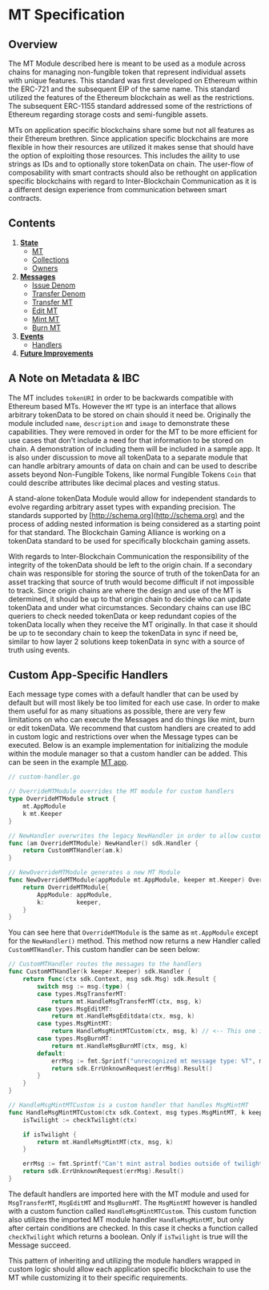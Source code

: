 <!--
order: 0
title: MT Overview
parent:
  title: "MT"
-->

# MT Specification

## Overview

The MT Module described here is meant to be used as a module across chains for managing non-fungible token that represent individual assets with unique features. This standard was first developed on Ethereum within the ERC-721 and the subsequent EIP of the same name. This standard utilized the features of the Ethereum blockchain as well as the restrictions. The subsequent ERC-1155 standard addressed some of the restrictions of Ethereum regarding storage costs and semi-fungible assets.

MTs on application specific blockchains share some but not all features as their Ethereum brethren. Since application specific blockchains are more flexible in how their resources are utilized it makes sense that should have the option of exploiting those resources. This includes the aility to use strings as IDs and to optionally store tokenData on chain. The user-flow of composability with smart contracts should also be rethought on application specific blockchains with regard to Inter-Blockchain Communication as it is a different design experience from communication between smart contracts.

## Contents

1. **[State](./01_state.md)**
   - [MT](./01_state.md#mt)
   - [Collections](./01_state.md#collections)
   - [Owners](./01_state.md#owners)
1. **[Messages](./02_messages.md)**
   - [Issue Denom](./02_messages.md#msgissuedenom)
   - [Transfer Denom](./02_messages.md#msgtransferdenom)
   - [Transfer MT](./02_messages.md#msgtransfermt)
   - [Edit MT](./02_messages.md#msgtransfermt)
   - [Mint MT](./02_messages.md#msgmintmt)
   - [Burn MT](./02_messages.md#msgburnmt)
1. **[Events](./03_events.md)**
   - [Handlers](03_events.md#handlers)
1. **[Future Improvements](./04_future_improvements.md)**

## A Note on Metadata & IBC

The MT includes `tokenURI` in order to be backwards compatible with Ethereum based MTs. However the `MT` type is an interface that allows arbitrary tokenData to be stored on chain should it need be. Originally the module included `name`, `description` and `image` to demonstrate these capabilities. They were removed in order for the MT to be more efficient for use cases that don't include a need for that information to be stored on chain. A demonstration of including them will be included in a sample app. It is also under discussion to move all tokenData to a separate module that can handle arbitrary amounts of data on chain and can be used to describe assets beyond Non-Fungible Tokens, like normal Fungible Tokens `Coin` that could describe attributes like decimal places and vesting status.

A stand-alone tokenData Module would allow for independent standards to evolve regarding arbitrary asset types with expanding precision. The standards supported by [http://schema.org](http://schema.org) and the process of adding nested information is being considered as a starting point for that standard. The Blockchain Gaming Alliance is working on a tokenData standard to be used for specifically blockchain gaming assets.

With regards to Inter-Blockchain Communication the responsibility of the integrity of the tokenData should be left to the origin chain. If a secondary chain was responsible for storing the source of truth of the tokenData for an asset tracking that source of truth would become difficult if not impossible to track. Since origin chains are where the design and use of the MT is determined, it should be up to that origin chain to decide who can update tokenData and under what circumstances. Secondary chains can use IBC queriers to check needed tokenData or keep redundant copies of the tokenData locally when they receive the MT originally. In that case it should be up to te secondary chain to keep the tokenData in sync if need be, similar to how layer 2 solutions keep tokenData in sync with a source of truth using events.

## Custom App-Specific Handlers

Each message type comes with a default handler that can be used by default but will most likely be too limited for each use case. In order to make them useful for as many situations as possible, there are very few limitations on who can execute the Messages and do things like mint, burn or edit tokenData. We recommend that custom handlers are created to add in custom logic and restrictions over when the Message types can be executed. Below is an example implementation for initializing the module within the module manager so that a custom handler can be added. This can be seen in the example [MT app](https://github.com/okwme/cosmos-mt).

```go
// custom-handler.go

// OverrideMTModule overrides the MT module for custom handlers
type OverrideMTModule struct {
    mt.AppModule
    k mt.Keeper
}

// NewHandler overwrites the legacy NewHandler in order to allow custom logic for handling the messages
func (am OverrideMTModule) NewHandler() sdk.Handler {
    return CustomMTHandler(am.k)
}

// NewOverrideMTModule generates a new MT Module
func NewOverrideMTModule(appModule mt.AppModule, keeper mt.Keeper) OverrideMTModule {
    return OverrideMTModule{
        AppModule: appModule,
        k:         keeper,
    }
}
```

You can see here that `OverrideMTModule` is the same as `mt.AppModule` except for the `NewHandler()` method. This method now returns a new Handler called `CustomMTHandler`. This custom handler can be seen below:

```go
// CustomMTHandler routes the messages to the handlers
func CustomMTHandler(k keeper.Keeper) sdk.Handler {
    return func(ctx sdk.Context, msg sdk.Msg) sdk.Result {
        switch msg := msg.(type) {
        case types.MsgTransferMT:
            return mt.HandleMsgTransferMT(ctx, msg, k)
        case types.MsgEditMT:
            return mt.HandleMsgEditdata(ctx, msg, k)
        case types.MsgMintMT:
            return HandleMsgMintMTCustom(ctx, msg, k) // <-- This one is custom, the others fall back onto the default
        case types.MsgBurnMT:
            return mt.HandleMsgBurnMT(ctx, msg, k)
        default:
            errMsg := fmt.Sprintf("unrecognized mt message type: %T", msg)
            return sdk.ErrUnknownRequest(errMsg).Result()
        }
    }
}

// HandleMsgMintMTCustom is a custom handler that handles MsgMintMT
func HandleMsgMintMTCustom(ctx sdk.Context, msg types.MsgMintMT, k keeper.Keeper) sdk.Result {
    isTwilight := checkTwilight(ctx)

    if isTwilight {
        return mt.HandleMsgMintMT(ctx, msg, k)
    }

    errMsg := fmt.Sprintf("Can't mint astral bodies outside of twilight!")
    return sdk.ErrUnknownRequest(errMsg).Result()
}
```

The default handlers are imported here with the MT module and used for `MsgTransferMT`, `MsgEditMT` and `MsgBurnMT`. The `MsgMintMT` however is handled with a custom function called `HandleMsgMintMTCustom`. This custom function also utilizes the imported MT module handler `HandleMsgMintMT`, but only after certain conditions are checked. In this case it checks a function called `checkTwilight` which returns a boolean. Only if `isTwilight` is true will the Message succeed.

This pattern of inheriting and utilizing the module handlers wrapped in custom logic should allow each application specific blockchain to use the MT while customizing it to their specific requirements.
